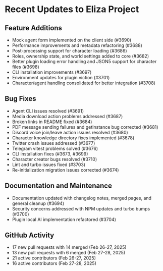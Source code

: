 # Recent Updates to Eliza Project

## Feature Additions
- Mock agent form implemented on the client side (#3690)
- Performance improvements and metadata refactoring (#3688)
- Post-processing support for character loading (#3686)
- Roles, ownership state, and world settings added to core (#3682)
- Better plugin loading error handling and JSON5 support for character files (#3698)
- CLI installation improvements (#3697)
- Environment updates for plugin viction (#3701)
- Character/agent handling consolidated for better integration (#3708)

## Bug Fixes
- Agent CLI issues resolved (#3691)
- Media download action problems addressed (#3687)
- Broken links in README fixed (#3684)
- PDF message sending failures and getInstance bug corrected (#3681)
- Discord voice join/leave action issues resolved (#3680)
- Character knowledge directory fixes implemented (#3678)
- Twitter crash issues addressed (#3677)
- Telegram vitest problems solved (#3676)
- CLI installation fixes (#3673, #3699)
- Character creator bugs resolved (#3710)
- Lint and turbo issues fixed (#3703)
- Re-initialization migration issues corrected (#3674)

## Documentation and Maintenance
- Documentation updated with changelog notes, merged pages, and general cleanup (#3694)
- Security concerns addressed with NPM updates and turbo bumps (#3700)
- Plugin local AI implementation refactored (#3704)

## GitHub Activity
- 17 new pull requests with 14 merged (Feb 26-27, 2025)
- 13 new pull requests with 6 merged (Feb 27-28, 2025)
- 21 active contributors (Feb 26-27, 2025)
- 16 active contributors (Feb 27-28, 2025)